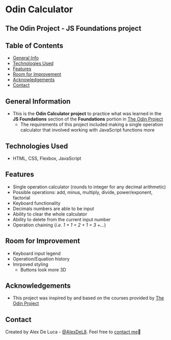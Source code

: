 # Odin Calculator
## The Odin Project - JS Foundations project

## Table of Contents
* [General Info](#general-information)
* [Technologies Used](#technologies-used)
* [Features](#features)
* [Room for Improvement](#room-for-imporovement)
* [Acknowledgements](#acknowledgements)
* [Contact](#contacts)


## General Information
- This is the **Odin Calculator project** to practice what was learned in the **JS Foundations** section of the **Foundations** portion in [The Odin Project](https://www.theodinproject.com/dashboard)
    - The requirements of this project included making a single operation calculator that involved working with JavaScript functions more

## Technologies Used
- HTML, CSS, Flexbox, JavaScript

## Features
- Single operation calculator (rounds to integer for any decimal arithmetic)
- Possible operations: add, minus, multiply, divide, power/exponent, factorial
- Keyboard functionality
- Decimals numbers are able to be input
- Ability to clear the whole calculator
- Ability to delete from the current input number
- Operation chaining (*i.e. 1 + 1 = 2 + 1 = 3 +...*)

## Room for Improvement
- Keyboard input legend
- Operation/Equation history
- Imrpoved styling
    - Buttons look more 3D

## Acknowledgements
- This project was inspired by and based on the courses provided by [The Odin Project](https://www.theodinproject.com/dashboard)

## Contact
Created by Alex De Luca - [@AlexDeL8](https://github.com/AlexDeL8). Feel free to [contact me](mailto:alexnaj88@gmail.com)📧
